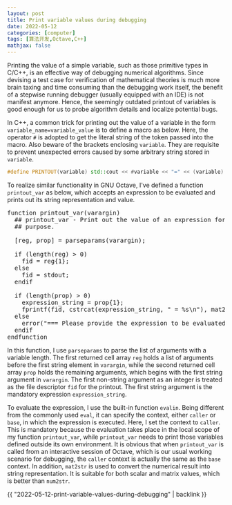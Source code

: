 ```yaml
---
layout: post
title: Print variable values during debugging
date: 2022-05-12
categories: [computer]
tags: [算法开发,Octave,C++]
mathjax: false
---
```


Printing the value of a simple variable, such as those primitive types in C/C++, is an effective way of debugging numerical algorithms. Since devising a test case for verification of mathematical theories is much more brain taxing and time consuming than the debugging work itself, the benefit of a stepwise running debugger (usually equipped with an IDE) is not manifest anymore. Hence, the seemingly outdated printout of variables is good enough for us to probe algorithm details and localize potential bugs.

In C++, a common trick for printing out the value of a variable in the form `variable_name=variable_value` is to define a macro as below. Here, the operator `#` is adopted to get the literal string of the token passed into the macro. Also beware of the brackets enclosing `variable`. They are requisite to prevent unexpected errors caused by some arbitrary string stored in `variable`.
```c++
#define PRINTOUT(variable) std::cout << #variable << "=" << (variable) << std::endl
```

To realize similar functionality in GNU Octave, I've defined a function `printout_var` as below, which accepts an expression to be evaluated and prints out its string representation and value.
<pre>
<span class="keyword">function</span> <span class="function-name">printout_var</span>(varargin)
  <span class="comment">## printout_var - Print out the value of an expression for debugging
</span>  <span class="comment">## purpose.
</span>
  [reg<span class="builtin">,</span> prop] <span class="builtin">=</span> parseparams(varargin)<span class="builtin">;</span>

  <span class="keyword">if</span> (length(reg) <span class="builtin">&gt;</span> 0)
    fid <span class="builtin">=</span> reg{1}<span class="builtin">;</span>
  <span class="keyword">else</span>
    fid <span class="builtin">=</span> stdout<span class="builtin">;</span>
  <span class="keyword">endif</span>

  <span class="keyword">if</span> (length(prop) <span class="builtin">&gt;</span> 0)
    expression_string <span class="builtin">=</span> prop{1}<span class="builtin">;</span>
    fprintf(fid<span class="builtin">,</span> cstrcat(expression_string<span class="builtin">,</span> <span class="string">" = %s\n"</span>)<span class="builtin">,</span> mat2str(evalin(<span class="string">"caller"</span><span class="builtin">,</span> expression_string)<span class="builtin">,</span> 15))<span class="builtin">;</span>
  <span class="keyword">else</span>
    error(<span class="string">"=== Please provide the expression to be evaluated!"</span>)<span class="builtin">;</span>
  <span class="keyword">endif</span>
<span class="keyword">endfunction</span>
</pre>

In this function, I use `parseparams` to parse the list of arguments with a variable length. The first returned cell array `reg` holds a list of arguments before the first string element in `varargin`, while the second returned cell array `prop` holds the remaining arguments, which begins with the first string argument in `varargin`. The first non-string argument as an integer is treated as the file descriptor `fid` for the printout. The first string argument is the mandatory expression `expression_string`.

To evaluate the expression, I use the built-in function `evalin`. Being different from the commonly used `eval`, it can specify the context, either `caller` or `base`, in which the expression is executed. Here, I set the context to `caller`. This is mandatory because the evaluation takes place in the local scope of my function `printout_var`, while `printout_var` needs to print those variables defined outside its own environment. It is obvious that when `printout_var` is called from an interactive session of Octave, which is our usual working scenario for debugging, the `caller` context is actually the same as the `base` context. In addition, `mat2str` is used to convert the numerical result into string representation. It is suitable for both scalar and matrix values, which is better than `num2str`.

{{ "2022-05-12-print-variable-values-during-debugging" | backlink }}
